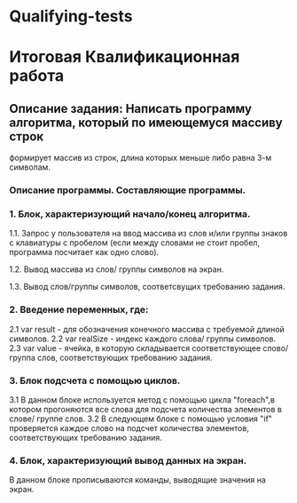 # Qualifying-tests
# Итоговая Квалификационная работа

## Описание задания: Написать программу алгоритма, который по имеющемуся массиву строк 
формирует массив из строк, длина которых меньше либо равна 3-м символам.


### Описание программы. Составляющие программы.

### 1. Блок, характеризующий начало/конец алгоритма.

1.1. Запрос у пользователя на ввод массива из слов и/или группы знаков с клавиатуры с пробелом 
(если между словами не стоит пробел, программа посчитает как одно слово).

1.2. Вывод массива из слов/ группы символов на экран.

1.3. Вывод слов/группы символов, соответсвущих требованию задания.

### 2. Введение переменных, где:
 2.1 var result - для обозначения конечного массива с требуемой длиной символов.
 2.2 var realSize - индекс каждого слова/ группы символов.
 2.3 var value - ячейка, в которую складывается соответствующее слово/ группа слов, 
соответствующих требованию задания.
 
 
### 3. Блок подсчета с помощью циклов.
3.1 В данном блоке используется метод с помощью цикла "foreach",в котором прогоняются  все 
слова для подсчета количества элементов в слове/ группе слов.
3.2 В следующем блоке с помощью условия "if" проверяется каждое слово на подсчет количества 
элементов, соответствующих требованию задания. 
### 4. Блок, характеризующий вывод данных на экран.
В данном блоке прописываются команды, выводящие значения на экран.